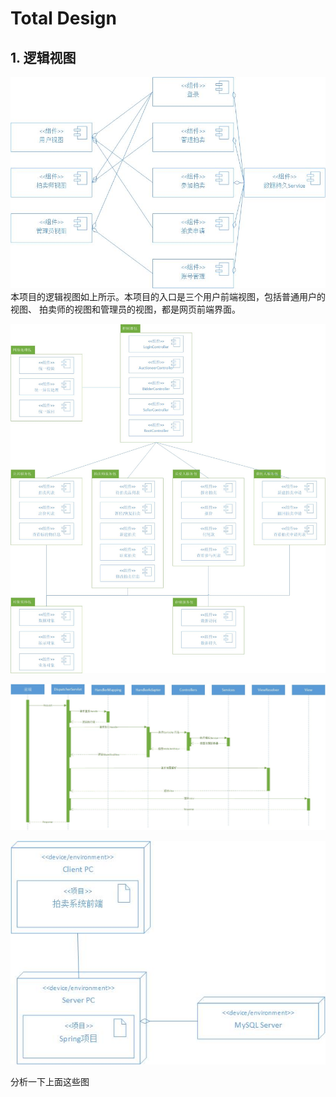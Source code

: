 # Total Design
## 1. 逻辑视图
![logic view](./images/logicview2.jpg)
本项目的逻辑视图如上所示。本项目的入口是三个用户前端视图，包括普通用户的视图、
拍卖师的视图和管理员的视图，都是网页前端界面。

![implement view](./images/implementview.jpg)

![process view](./images/processview.jpg)

![deployment view](./images/deploymentview.jpg)

分析一下上面这些图